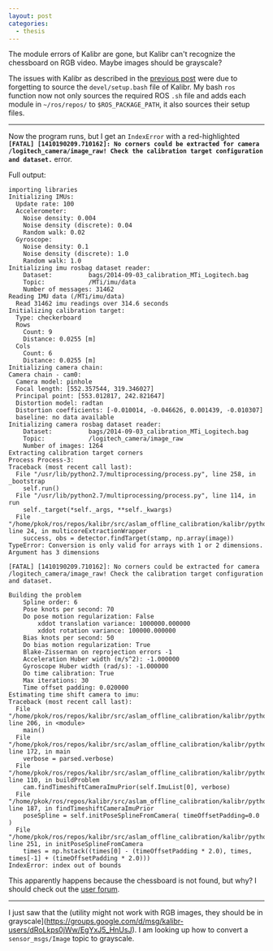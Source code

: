 ```yaml
---
layout: post
categories: 
  - thesis
---
```


The module errors of Kalibr are gone, but Kalibr can't recognize the chessboard on RGB video.  Maybe images should be grayscale?

The issues with Kalibr as described in the [previous post](http://pkok.github.io/2014/09/03/) were due to forgetting to source the `devel/setup.bash` file of Kalibr.  My bash `ros` function now not only sources the required ROS `.sh` file and adds each module in `~/ros/repos/` to `$ROS_PACKAGE_PATH`, it also sources their setup files.

---

Now the program runs, but I get an `IndexError` with a red-highlighted **`[FATAL] [1410190209.710162]: No corners could be extracted for camera /logitech_camera/image_raw! Check the calibration target configuration and dataset.`** error. 

Full output:

```
importing libraries
Initializing IMUs:
  Update rate: 100
  Accelerometer:
    Noise density: 0.004 
    Noise density (discrete): 0.04 
    Random walk: 0.02
  Gyroscope:
    Noise density: 0.1
    Noise density (discrete): 1.0 
    Random walk: 1.0
Initializing imu rosbag dataset reader:
	Dataset:          bags/2014-09-03_calibration_MTi_Logitech.bag
	Topic:            /MTi/imu/data
	Number of messages: 31462
Reading IMU data (/MTi/imu/data)
  Read 31462 imu readings over 314.6 seconds                         
Initializing calibration target:
  Type: checkerboard
  Rows
    Count: 9
    Distance: 0.0255 [m]
  Cols
    Count: 6
    Distance: 0.0255 [m]
Initializing camera chain:
Camera chain - cam0:
  Camera model: pinhole
  Focal length: [552.357544, 319.346027]
  Principal point: [553.012817, 242.821647]
  Distortion model: radtan
  Distortion coefficients: [-0.010014, -0.046626, 0.001439, -0.010307]
  baseline: no data available
Initializing camera rosbag dataset reader:
	Dataset:          bags/2014-09-03_calibration_MTi_Logitech.bag
	Topic:            /logitech_camera/image_raw
	Number of images: 1264
Extracting calibration target corners
Process Process-3:
Traceback (most recent call last):
  File "/usr/lib/python2.7/multiprocessing/process.py", line 258, in _bootstrap
    self.run()
  File "/usr/lib/python2.7/multiprocessing/process.py", line 114, in run
    self._target(*self._args, **self._kwargs)
  File "/home/pkok/ros/repos/kalibr/src/aslam_offline_calibration/kalibr/python/kalibr_common/TargetExtractor.py", line 24, in multicoreExtractionWrapper
    success, obs = detector.findTarget(stamp, np.array(image))
TypeError: Conversion is only valid for arrays with 1 or 2 dimensions. Argument has 3 dimensions

[FATAL] [1410190209.710162]: No corners could be extracted for camera /logitech_camera/image_raw! Check the calibration target configuration and dataset.

Building the problem
	Spline order: 6
	Pose knots per second: 70
	Do pose motion regularization: False
		xddot translation variance: 1000000.000000
		xddot rotation variance: 100000.000000
	Bias knots per second: 50
	Do bias motion regularization: True
	Blake-Zisserman on reprojection errors -1
	Acceleration Huber width (m/s^2): -1.000000
	Gyroscope Huber width (rad/s): -1.000000
	Do time calibration: True
	Max iterations: 30
	Time offset padding: 0.020000
Estimating time shift camera to imu:
Traceback (most recent call last):
  File "/home/pkok/ros/repos/kalibr/src/aslam_offline_calibration/kalibr/python/kalibr_calibrate_imu_camera", line 206, in <module>
    main()
  File "/home/pkok/ros/repos/kalibr/src/aslam_offline_calibration/kalibr/python/kalibr_calibrate_imu_camera", line 172, in main
    verbose = parsed.verbose)
  File "/home/pkok/ros/repos/kalibr/src/aslam_offline_calibration/kalibr/python/kalibr_imu_camera_calibration/IccCalibrator.py", line 110, in buildProblem
    cam.findTimeshiftCameraImuPrior(self.ImuList[0], verbose)
  File "/home/pkok/ros/repos/kalibr/src/aslam_offline_calibration/kalibr/python/kalibr_imu_camera_calibration/IccSensors.py", line 187, in findTimeshiftCameraImuPrior
    poseSpline = self.initPoseSplineFromCamera( timeOffsetPadding=0.0 )
  File "/home/pkok/ros/repos/kalibr/src/aslam_offline_calibration/kalibr/python/kalibr_imu_camera_calibration/IccSensors.py", line 251, in initPoseSplineFromCamera
    times = np.hstack((times[0] - (timeOffsetPadding * 2.0), times, times[-1] + (timeOffsetPadding * 2.0)))
IndexError: index out of bounds
```

This apparently happens because the chessboard is not found, but why?  I should check out the [user forum](https://groups.google.com/forum/#!forum/kalibr-users).

--- 

I just saw that the (utility might not work with RGB images, they should be in grayscale](https://groups.google.com/d/msg/kalibr-users/dRoLkps0jWw/EgYxJ5_HnUsJ).  I am looking up how to convert a `sensor_msgs/Image` topic to grayscale.
